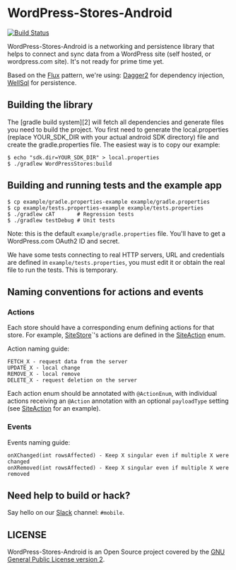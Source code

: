 # WordPress-Stores-Android

[![Build Status](https://travis-ci.org/wordpress-mobile/WordPress-Stores-Android.svg?branch=develop)](https://travis-ci.org/wordpress-mobile/WordPress-Stores-Android)

WordPress-Stores-Android is a networking and persistence library that helps to connect and sync data from a WordPress site (self hosted, or wordpress.com site). It's not ready for prime time yet.

Based on the [Flux](https://facebook.github.io/flux/docs/overview.html) pattern, we're using: [Dagger2](https://google.github.io/dagger/) for dependency injection, [WellSql](https://github.com/yarolegovich/wellsql) for persistence.

## Building the library

The [gradle build system][2] will fetch all dependencies and generate
files you need to build the project. You first need to generate the
local.properties (replace YOUR_SDK_DIR with your actual android SDK directory)
file and create the gradle.properties file. The easiest way is to copy
our example:

    $ echo "sdk.dir=YOUR_SDK_DIR" > local.properties
    $ ./gradlew WordPressStores:build

## Building and running tests and the example app

    $ cp example/gradle.properties-example example/gradle.properties
    $ cp example/tests.properties-example example/tests.properties
    $ ./gradlew cAT       # Regression tests
    $ ./gradlew testDebug # Unit tests

Note: this is the default `example/gradle.properties` file. You'll have to get
a WordPress.com OAuth2 ID and secret.

We have some tests connecting to real HTTP servers, URL and credentials are defined in `example/tests.properties`, you must edit it or obtain the real file to run the tests. This is temporary.

## Naming conventions for actions and events

### Actions

Each store should have a corresponding enum defining actions for that store. For example, [SiteStore][4]`'s actions are defined in the [SiteAction][5] enum.

Action naming guide:

    FETCH_X - request data from the server
    UPDATE_X - local change
    REMOVE_X - local remove
    DELETE_X - request deletion on the server

Each action enum should be annotated with `@ActionEnum`, with individual actions receiving an `@Action` annotation with an optional `payloadType` setting (see [SiteAction][5] for an example).

### Events

Events naming guide:

    onXChanged(int rowsAffected) - Keep X singular even if multiple X were changed
    onXRemoved(int rowsAffected) - Keep X singular even if multiple X were removed

## Need help to build or hack?

Say hello on our [Slack][6] channel: `#mobile`.

## LICENSE

WordPress-Stores-Android is an Open Source project covered by the [GNU General Public License version 2](LICENSE.md).

[4]: https://github.com/wordpress-mobile/WordPress-Stores-Android/blob/52ffa86d604f3f2df1b46bc3e9f20f7552ceeea5/WordPressStores/src/main/java/org/wordpress/android/stores/store/SiteStore.java
[5]: https://github.com/wordpress-mobile/WordPress-Stores-Android/blob/52ffa86d604f3f2df1b46bc3e9f20f7552ceeea5/WordPressStores/src/main/java/org/wordpress/android/stores/action/SiteAction.java
[6]: https://make.wordpress.org/chat/